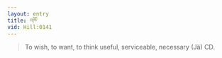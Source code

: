 ```yaml
---
layout: entry
title: འཁོ་
vid: Hill:0141
---
```

> To wish, to want, to think useful, serviceable, necessary (Jä) CD\.


